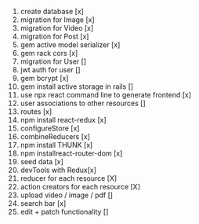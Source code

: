 1. create database [x]
2. migration for Image [x]
3. migration for Video [x]
4. migration for Post [x]
5. gem active model serializer [x]
6. gem rack cors [x]
7. migration for User []
8. jwt auth for user []
9. gem bcrypt [x]
10. gem install active storage in rails []
11. use npx react command line to generate frontend [x]
12. user associations to other resources []
13. routes [x]
14. npm install react-redux [x]
15. configureStore [x]
16. combineReducers [x]
17. npm install THUNK [x]
18. npm installreact-router-dom [x]
19. seed data [x]
20. devTools with Redux[x]
21. reducer for each resource [X]
22. action creators for each resource [X]
23. upload video / image / pdf []
24. search bar [x]
25. edit + patch functionality []
